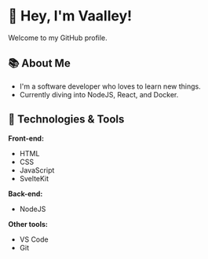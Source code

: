 # 👋 Hey, I'm Vaalley!

Welcome to my GitHub profile. 

## 📚 About Me 

- I'm a software developer who loves to learn new things.
- Currently diving into NodeJS, React, and Docker.

## 🔧 Technologies & Tools

<b>Front-end:</b>
- HTML
- CSS
- JavaScript
- SvelteKit

<b>Back-end:</b>
- NodeJS

<b>Other tools:</b>
- VS Code
- Git
